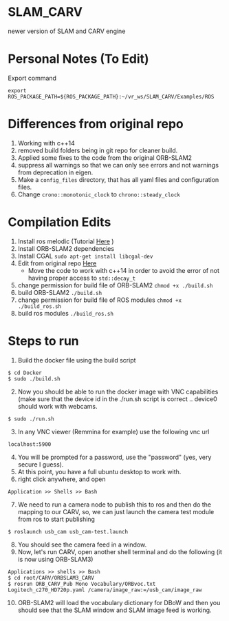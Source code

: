 # SLAM_CARV
newer version of SLAM and CARV engine

# Personal Notes (To Edit)
Export command 
```
export ROS_PACKAGE_PATH=${ROS_PACKAGE_PATH}:~/vr_ws/SLAM_CARV/Examples/ROS
```

# Differences from original repo
1. Working with c++14
2. removed build folders being in git repo for cleaner build.
3. Applied some fixes to the code from the original ORB-SLAM2
4. suppress all warnings so that we can only see errors and not warnings from deprecation in eigen.
5. Make a ```config_files``` directory, that has all yaml files and configuration files.
6. Change ```crono::monotonic_clock``` to ```chrono::steady_clock```

# Compilation Edits
1. Install ros melodic (Tutorial [Here](https://wiki.ros.org/melodic/Installation/Ubuntu]) )
2. Install ORB-SLAM2 dependencies
3. Install CGAL ``` sudo apt-get install libcgal-dev ```
4. Edit from original repo [Here](https://github.com/atlas-jj/ORB-SLAM-free-space-carving/tree/master)
   - Move the code to work with c++14 in order to avoid the error of not having proper access to ```std::decay_t```
5. change permission for build file of ORB-SLAM2 ```chmod +x ./build.sh```
6. build ORB-SLAM2 ```./build.sh```
7. change permission for build file of ROS modules ```chmod +x ./build_ros.sh```
8. build ros modules ```./build_ros.sh```

# Steps to run
1. Build the docker file using the build script
 ```
 $ cd Docker
 $ sudo ./build.sh
 ```
2. Now you should be able to run the docker image with VNC capabilities (make sure that the device id in the ./run.sh script is correct .. device0 should work with webcams.
```
$ sudo ./run.sh
```
3. In any VNC viewer (Remmina for example) use the following vnc url
```
localhost:5900
```
4. You will be prompted for a password, use the "password" (yes, very secure I guess).
5. At this point, you have a full ubuntu desktop to work with.
6. right click anywhere, and open
```
Application >> Shells >> Bash
```
7. We need to run a camera node to publish this to ros and then do the mapping to our CARV, so, we can just launch the camera test module from ros to start publishing
```
$ roslaunch usb_cam usb_cam-test.launch
```
8. You should see the camera feed in a window.
9. Now, let's run CARV, open another shell terminal and do the following (it is now using ORB-SLAM3)
```
Applications >> shells >> Bash
$ cd root/CARV/ORBSLAM3_CARV
$ rosrun ORB_CARV_Pub Mono Vocabulary/ORBvoc.txt Logitech_c270_HD720p.yaml /camera/image_raw:=/usb_cam/image_raw
```
10. ORB-SLAM2 will load the vocabulary dictionary for DBoW and then you should see that the SLAM window and SLAM image feed is working. 

